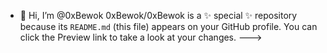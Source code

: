 - 👋 Hi, I’m @0xBewok
0xBewok/0xBewok is a ✨ special ✨ repository because its `README.md` (this file) appears on your GitHub profile.
You can click the Preview link to take a look at your changes.
--->
